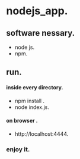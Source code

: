 # nodejs_app.
## software nessary.
- node js.
- npm.
## run.
#### inside every directory.
- npm install .
- node index.js.
#### on browser .
- http://localhost:4444.
### enjoy it.
